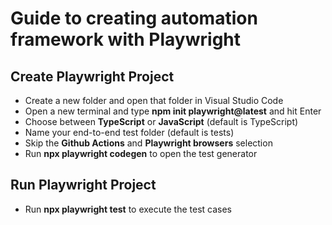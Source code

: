 # Guide to creating automation framework with Playwright

## Create Playwright Project
* Create a new folder and open that folder in Visual Studio Code
* Open a new terminal and type **npm init playwright@latest**	and hit Enter
* Choose between **TypeScript** or **JavaScript** (default is TypeScript)
* Name your end-to-end test folder (default is tests)
* Skip the **Github Actions** and **Playwright browsers** selection
* Run **npx playwright codegen** to open the test generator

## Run Playwright Project
* Run **npx playwright test** to execute the test cases
